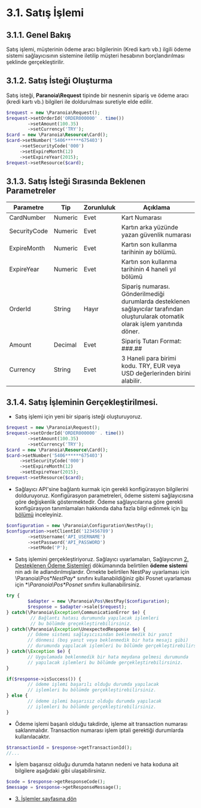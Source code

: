 # 3.1. Satış İşlemi

## 3.1.1. Genel Bakış

Satış işlemi, müşterinin ödeme aracı bilgilerinin (Kredi kartı vb.) ilgili ödeme sistemi sağlayıcısının sistemine iletilip müşteri hesabının borçlandırılması şeklinde gerçekleştirilir.

## 3.1.2. Satış İsteği Oluşturma

Satış isteği, **Paranoia\Request**  tipinde bir nesnenin sipariş ve ödeme aracı (kredi kartı vb.) bilgileri ile doldurulması suretiyle elde edilir.

```php
$request = new \Paranoia\Request();
$request->setOrderId('ORDER000000' . time())
        ->setAmount(100.35)
        ->setCurrency('TRY');
$card = new \Paranoia\Resource\Card();
$card->setNumber('5406******675403')
     ->setSecurityCode('000')
     ->setExpireMonth(12)
     ->setExpireYear(2015);
$request->setResource($card);
```

## 3.1.3. Satış İsteği Sırasında Beklenen Parametreler

| Parametre | Tip | Zorunluluk | Açıklama |
| ----------| ---- | -------------- | -------------------- |
| CardNumber | Numeric | Evet | Kart Numarası |
| SecurityCode | Numeric | Evet | Kartın arka yüzünde yazan güvenlik numarası |
| ExpireMonth | Numeric | Evet | Kartın son kullanma tarihinin ay bölümü. |
| ExpireYear | Numeric | Evet | Kartın son kullanma tarihinin 4 haneli yıl bölümü |
| OrderId | String | Hayır | Sipariş numarası. Gönderilmediği durumlarda desteklenen sağlayıcılar tarafından oluşturularak otomatik olarak işlem yanıtında döner. |
| Amount | Decimal | Evet | Sipariş Tutarı Format: ###.## |
| Currency | String | Evet | 3 Haneli para birimi kodu. TRY, EUR veya USD değerlerinden birini alabilir. |

## 3.1.4. Satış İşleminin Gerçekleştirilmesi.

* Satış işlemi için yeni bir sipariş isteği oluşturuyoruz.
```php
$request = new \Paranoia\Request();
$request->setOrderId('ORDER000000' . time())
        ->setAmount(100.35)
        ->setCurrency('TRY');
$card = new \Paranoia\Resource\Card();
$card->setNumber('5406******675403')
     ->setSecurityCode('000')
     ->setExpireMonth(12)
     ->setExpireYear(2015);
$request->setResource($card);        
```

* Sağlayıcı API'sine bağlantı kurmak için gerekli konfigürasyon bilgilerini dolduruyoruz. Konfigürasyon parametreleri, ödeme sistemi sağlayıcısına göre değişkenlik göstermektedir. Ödeme sağlayıcılarına göre gerekli konfigürasyon tanımlamaları hakkında daha fazla bilgi edinmek için [bu bölümü]() inceleyiniz.
```php
$configuration = new \Paranoia\Configuration\NestPay();
$configuration->setClientId('123456789')
        ->setUsername('API_USERNAME')
        ->setPassword('API_PASSWORD')
        ->setMode('P');

```

* Satış işlemini gerçekleştiriyoruz. Sağlayıcı uyarlamaları, Sağlayıcının [2. Desteklenen Ödeme Sistemleri](/docs/2-desteklenen-odeme-sistemleri.md) dökümanında belirtilen **ödeme sistemi** nin adı ile adlandırılmışlardır. Örnekte belirtilen NestPay uyarlaması için \Paranoia\Pos\**NestPay** sınıfını kullanabildiğiniz gibi Posnet uyarlaması için **\Paranoia\Pos\**Posnet** sınıfını kullanabilirsiniz.
```php
try {
        $adapter = new \Paranoia\Pos\NestPay($configuration);
        $response = $adapter->sale($request);
} catch(\Paranoia\Exception\CommunicationError $e) {
         // Bağlantı hatası durumunda yapılacak işlemleri
         // bu bölümde greçekleştirebilirsiniz.
} catch(\Paranoia\Exception\UnexpectedResponse $e) {
        // Ödeme sistemi sağlayıcısından beklenmedik bir yanıt
        // dönmesi (boş yanıt veya beklenmedik bir hata mesajı gibi)
        // durumunda yapılacak işlemleri bu bölümde gerçekleştirebilirsiniz.
} catch(\Exception $e) {
        // Uygulamada beklenmedik bir hata meydana gelmesi durumunda
        // yapılacak işlemleri bu bölümde gerçekleştirebilirsiniz.
}

if($response->isSuccess()) {
        // ödeme işlemi başarılı olduğu durumda yapılacak
        // işlemleri bu bölümde gerçekleştirebilirsiniz.
} else {
        // ödeme işlemi başarısız olduğu durumda yapılacak
        // işlemleri bu bölümde gerçekleştirebilirsiniz.
}
```

* Ödeme işlemi başarılı olduğu takdirde, işleme ait transaction numarası saklanmalıdır. Transaction numarası işlem iptali gerektiği durumlarda kullanılacaktır.
```php
$transactionId = $response->getTransactionId();
//...
```

* İşlem başarısız olduğu durumda hatanın nedeni ve hata koduna ait bilgilere aşağıdaki gibi ulaşabilirsiniz.
```php
$code = $response->getResponseCode();
$message = $response->getResponseMessage();
```

* [3. İşlemler sayfasına dön](/docs/3-islemler.md)
